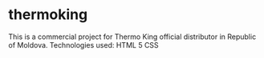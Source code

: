 # thermoking
This is a commercial project for Thermo King official distributor in Republic of Moldova.
Technologies used:
HTML 5
CSS
